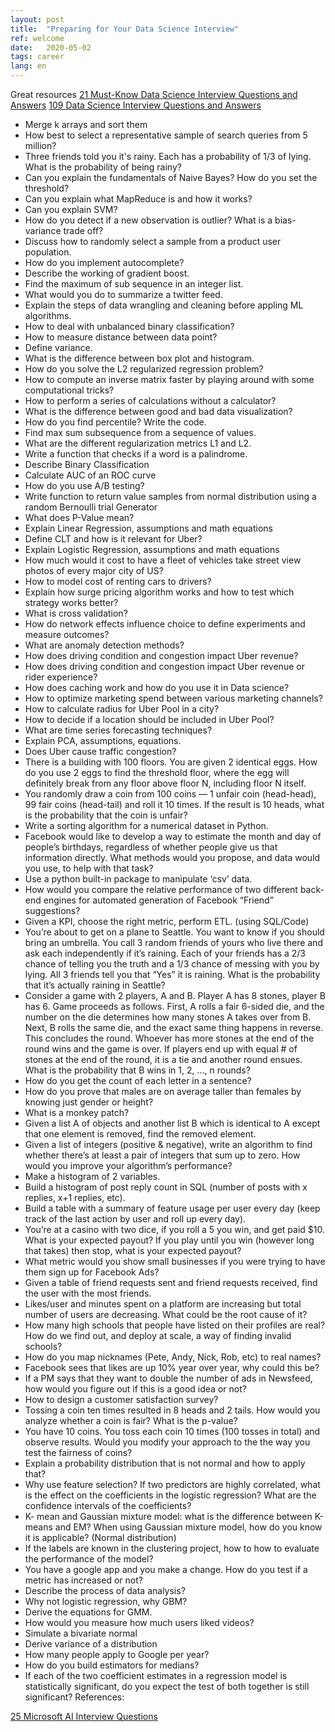 ```yaml
---
layout: post
title:  "Preparing for Your Data Science Interview"
ref: welcome
date:   2020-05-02
tags: career
lang: en
---
```

Great resources
[21 Must-Know Data Science Interview Questions and Answers][ref-3]
[109 Data Science Interview Questions and Answers][ref-4]

+ Merge k arrays and sort them
+ How best to select a representative sample of search queries from 5 million?
+ Three friends told you it's rainy. Each has a probability of 1/3 of lying. What is the probability of being rainy?
+ Can you explain the fundamentals of Naive Bayes? How do you set the threshold?
+ Can you explain what MapReduce is and how it works?
+ Can you explain SVM?
+ How do you detect if a new observation is outlier? What is a bias-variance trade off?
+ Discuss how to randomly select a sample from a product user population.
+ How do you implement autocomplete?
+ Describe the working of gradient boost.
+ Find the maximum of sub sequence in an integer list.
+ What would you do to summarize a twitter feed.
+ Explain the steps of data wrangling and cleaning before appling ML algorithms.
+ How to deal with unbalanced binary classification?
+ How to measure distance between data point?
+ Define variance.
+ What is the difference between box plot and histogram.
+ How do you solve the L2 regularized regression problem?
+ How to compute an inverse matrix faster by playing around with some computational tricks?
+ How to perform a series of calculations without a calculator?
+ What is the difference between good and bad data visualization?
+ How do you find percentile? Write the code.
+ Find max sum subsequence from a sequence of values.
+ What are the different regularization metrics L1 and L2.
+ Write a function that checks if a word is a palindrome.
+ Describe Binary Classification
+ Calculate AUC of an ROC curve
+ How do you use A/B testing?
+ Write function to return value samples from normal distribution using a random Bernoulli trial Generator
+ What does P-Value mean?
+ Explain Linear Regression, assumptions and math equations
+ Define CLT and how is it relevant for Uber?
+ Explain Logistic Regression, assumptions and math equations
+ How much would it cost to have a fleet of vehicles take street view photos of every major city of US?
+ How to model cost of renting cars to drivers?
+ Explain how surge pricing algorithm works and how to test which strategy works better?
+ What is cross validation?
+ How do network effects influence choice to define experiments and measure outcomes?
+ What are anomaly detection methods?
+ How does driving condition and congestion impact Uber revenue?
+ How does driving condition and congestion impact Uber revenue or rider experience?
+ How does caching work and how do you use it in Data science?
+ How to optimize marketing spend between various marketing channels?
+ How to calculate radius for Uber Pool in a city?
+ How to decide if a location should be included in Uber Pool?
+ What are time series forecasting techniques?
+ Explain PCA, assumptions, equations.
+ Does Uber cause traffic congestion?
+ There is a building with 100 floors. You are given 2 identical eggs. How do you use 2 eggs to find the threshold floor, where the egg will definitely break from any floor above floor N, including floor N itself.
+ You randomly draw a coin from 100 coins — 1 unfair coin (head-head), 99 fair coins (head-tail) and roll it 10 times. If the result is 10 heads, what is the probability that the coin is unfair?
+ Write a sorting algorithm for a numerical dataset in Python.
+ Facebook would like to develop a way to estimate the month and day of people’s birthdays, regardless of whether people give us that information directly. What methods would you propose, and data would you use, to help with that task?
+ Use a python built-in package to manipulate ‘csv’ data.
+ How would you compare the relative performance of two different back-end engines for automated generation of Facebook “Friend” suggestions?
+ Given a KPI, choose the right metric, perform ETL. (using SQL/Code)
+ You’re about to get on a plane to Seattle. You want to know if you should bring an umbrella. You call 3 random friends of yours who live there and ask each independently if it’s raining. Each of your friends has a 2/3 chance of telling you the truth and a 1/3 chance of messing with you by lying. All 3 friends tell you that “Yes” it is raining. What is the probability that it’s actually raining in Seattle?
+ Consider a game with 2 players, A and B. Player A has 8 stones, player B has 6. Game proceeds as follows. First, A rolls a fair 6-sided die, and the number on the die determines how many stones A takes over from B. Next, B rolls the same die, and the exact same thing happens in reverse. This concludes the round. Whoever has more stones at the end of the round wins and the game is over. If players end up with equal # of stones at the end of the round, it is a tie and another round ensues. What is the probability that B wins in 1, 2, …, n rounds?
+ How do you get the count of each letter in a sentence?
+ How do you prove that males are on average taller than females by knowing just gender or height?
+ What is a monkey patch?
+ Given a list A of objects and another list B which is identical to A except that one element is removed, find the removed element.
+ Given a list of integers (positive & negative), write an algorithm to find whether there’s at least a pair of integers that sum up to zero. How would you improve your algorithm’s performance?
+ Make a histogram of 2 variables.
+ Build a histogram of post reply count in SQL (number of posts with x replies, x+1 replies, etc).
+ Build a table with a summary of feature usage per user every day (keep track of the last action by user and roll up every day).
+ You’re at a casino with two dice, if you roll a 5 you win, and get paid $10. What is your expected payout? If you play until you win (however long that takes) then stop, what is your expected payout?
+ What metric would you show small businesses if you were trying to have them sign up for Facebook Ads?
+ Given a table of friend requests sent and friend requests received, find the user with the most friends.
+ Likes/user and minutes spent on a platform are increasing but total number of users are decreasing. What could be the root cause of it?
+ How many high schools that people have listed on their profiles are real? How do we find out, and deploy at scale, a way of finding invalid schools?
+ How do you map nicknames (Pete, Andy, Nick, Rob, etc) to real names?
+ Facebook sees that likes are up 10% year over year, why could this be?
+ If a PM says that they want to double the number of ads in Newsfeed, how would you figure out if this is a good idea or not?
+ How to design a customer satisfaction survey?
+ Tossing a coin ten times resulted in 8 heads and 2 tails. How would you analyze whether a coin is fair? What is the p-value?
+ You have 10 coins. You toss each coin 10 times (100 tosses in total) and observe results. Would you modify your approach to the the way you test the fairness of coins?
+ Explain a probability distribution that is not normal and how to apply that?
+ Why use feature selection? If two predictors are highly correlated, what is the effect on the coefficients in the logistic regression? What are the confidence intervals of the coefficients?
+ K- mean and Gaussian mixture model: what is the difference between K-means and EM?
When using Gaussian mixture model, how do you know it is applicable? (Normal distribution)
+ If the labels are known in the clustering project, how to how to evaluate the performance of the model?
+ You have a google app and you make a change. How do you test if a metric has increased or not?
+ Describe the process of data analysis?
+ Why not logistic regression, why GBM?
+ Derive the equations for GMM.
+ How would you measure how much users liked videos?
+ Simulate a bivariate normal
+ Derive variance of a distribution
+ How many people apply to Google per year?
+ How do you build estimators for medians?
+ If each of the two coefficient estimates in a regression model is statistically significant, do you expect the test of both together is still significant?
References:

[25 Microsoft AI Interview Questions][ref-1]

[ref-1]:https://medium.com/series/6c1e95b4b64a
[ref-2]:https://medium.com/acing-ai/google-ai-interview-questions-acing-the-ai-interview-1791ad7dc3ae
[ref-3]:https://www.kdnuggets.com/2016/02/21-data-science-interview-questions-answers.html/3
[ref-4]:https://www.springboard.com/blog/data-science-interview-questions/